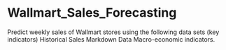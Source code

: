 # Wallmart_Sales_Forecasting
Predict weekly sales of Wallmart stores using the following data sets (key indicators) Historical Sales Markdown Data Macro-economic indicators.

